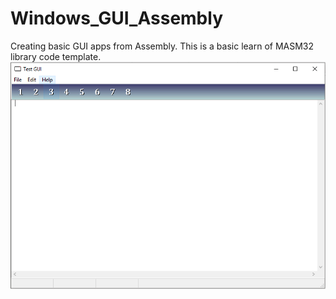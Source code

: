 # Windows_GUI_Assembly
Creating basic GUI apps from Assembly. This is a basic learn of MASM32 library code template.
<br>
<img src="https://github.com/RizkyKhapidsyah/Windows_GUI_Assembly/blob/master/screenshot/result_sreenshot.PNG">
